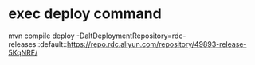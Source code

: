 # exec deploy command
mvn compile deploy -DaltDeploymentRepository=rdc-releases::default::https://repo.rdc.aliyun.com/repository/49893-release-5KqNRF/